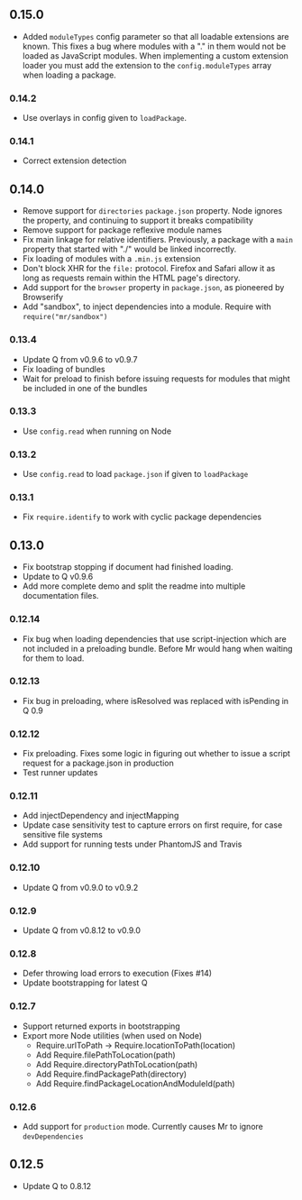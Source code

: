 ## 0.15.0

 - Added `moduleTypes` config parameter so that all loadable extensions are
   known. This fixes a bug where modules with a "." in them would not be loaded
   as JavaScript modules. When implementing a custom extension loader you must
   add the extension to the `config.moduleTypes` array when loading a package.

### 0.14.2

 - Use overlays in config given to `loadPackage`.

### 0.14.1

 - Correct extension detection

## 0.14.0

 - Remove support for `directories` `package.json` property. Node ignores the
   property, and continuing to support it breaks compatibility
 - Remove support for package reflexive module names
 - Fix main linkage for relative identifiers. Previously, a package with a
   `main` property that started with "./" would be linked incorrectly.
 - Fix loading of modules with a `.min.js` extension
 - Don't block XHR for the `file:` protocol. Firefox and Safari allow it as
   long as requests remain within the HTML page's directory.
 - Add support for the `browser` property in `package.json`, as pioneered by
   Browserify
 - Add "sandbox", to inject dependencies into a module. Require with
   `require("mr/sandbox")`

### 0.13.4

 - Update Q from v0.9.6 to v0.9.7
 - Fix loading of bundles
 - Wait for preload to finish before issuing requests for modules that might
   be included in one of the bundles

### 0.13.3

 - Use `config.read` when running on Node

### 0.13.2

 - Use `config.read` to load `package.json` if given to `loadPackage`

### 0.13.1

 - Fix `require.identify` to work with cyclic package dependencies

## 0.13.0

 - Fix bootstrap stopping if document had finished loading.
 - Update to Q v0.9.6
 - Add more complete demo and split the readme into multiple documentation
   files.

### 0.12.14

 - Fix bug when loading dependencies that use script-injection which are not
   included in a preloading bundle. Before Mr would hang when waiting for them
   to load.

### 0.12.13

 - Fix bug in preloading, where isResolved was replaced with isPending in Q 0.9

### 0.12.12

 - Fix preloading. Fixes some logic in figuring out whether to issue a script
   request for a package.json in production
 - Test runner updates

### 0.12.11

 - Add injectDependency and injectMapping
 - Update case sensitivity test to capture errors on first require, for case
   sensitive file systems
 - Add support for running tests under PhantomJS and Travis

### 0.12.10

 - Update Q from v0.9.0 to v0.9.2

### 0.12.9

 - Update Q from v0.8.12 to v0.9.0

### 0.12.8

 - Defer throwing load errors to execution (Fixes #14)
 - Update bootstrapping for latest Q

### 0.12.7

 - Support returned exports in bootstrapping
 - Export more Node utilities (when used on Node)
    - Require.urlToPath -> Require.locationToPath(location)
    - Add Require.filePathToLocation(path)
    - Add Require.directoryPathToLocation(path)
    - Add Require.findPackagePath(directory)
    - Add Require.findPackageLocationAndModuleId(path)

### 0.12.6

 - Add support for `production` mode. Currently causes Mr to ignore
   `devDependencies`

## 0.12.5

 - Update Q to 0.8.12
